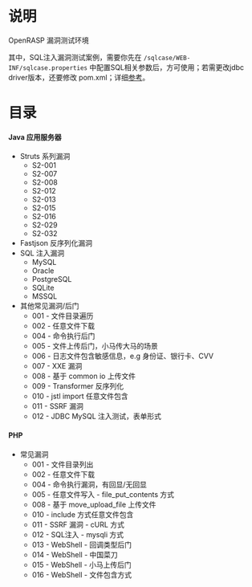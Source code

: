 # 说明

OpenRASP 漏洞测试环境

其中，SQL注入漏洞测试案例，需要你先在 `/sqlcase/WEB-INF/sqlcase.properties` 中配置SQL相关参数后，方可使用；若需更改jdbc driver版本，还要修改 pom.xml；详细[参考](https://github.com/baidu-security/openrasp-testcases/tree/master/java/sqlcase)。

# 目录

#### Java 应用服务器

* Struts 系列漏洞
   * S2-001
   * S2-007
   * S2-008
   * S2-012
   * S2-013
   * S2-015
   * S2-016
   * S2-029
   * S2-032
* Fastjson 反序列化漏洞
* SQL 注入漏洞
   * MySQL
   * Oracle
   * PostgreSQL
   * SQLite
   * MSSQL
* 其他常见漏洞/后门
   * 001 - 文件目录遍历
   * 002 - 任意文件下载
   * 004 - 命令执行后门
   * 005 - 文件上传后门，小马传大马的场景
   * 006 - 日志文件包含敏感信息，e.g 身份证、银行卡、CVV
   * 007 - XXE 漏洞
   * 008 - 基于 common io 上传文件
   * 009 - Transformer 反序列化
   * 010 - jstl import 任意文件包含
   * 011 - SSRF 漏洞
   * 012 - JDBC MySQL 注入测试，表单形式

#### PHP 

* 常见漏洞
   * 001 - 文件目录列出
   * 002 - 任意文件下载
   * 004 - 命令执行漏洞，有回显/无回显
   * 005 - 任意文件写入 - file_put_contents 方式
   * 008 - 基于 move_upload_file 上传文件
   * 010 - include 方式任意文件包含
   * 011 - SSRF 漏洞 - cURL 方式
   * 012 - SQL注入 - mysqli 方式
   * 013 - WebShell - 回调类型后门
   * 014 - WebShell - 中国菜刀
   * 015 - WebShell - 小马上传后门
   * 016 - WebShell - 文件包含方式




